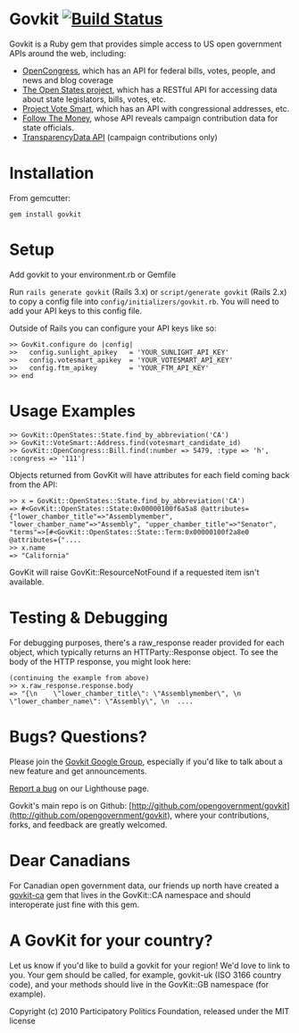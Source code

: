 # Govkit [![Build Status](https://secure.travis-ci.org/opengovernment/govkit.png)](http://travis-ci.org/opengovernment/govkit)

Govkit is a Ruby gem that provides simple access to US open government APIs around the web, including:

 *  [OpenCongress](http://www.opencongress.org/api), which has an API for federal bills, votes, people, and news and blog coverage
 *  [The Open States project](http://fiftystates-dev.sunlightlabs.com/), which has a RESTful API for accessing data about state legislators, bills, votes, etc.
 *  [Project Vote Smart](http://www.votesmart.org/services_api.php), which has an API with congressional addresses, etc.
 *  [Follow The Money](http://www.followthemoney.org/), whose API reveals campaign contribution data for state officials.
 *  [TransparencyData API](http://transparencydata.com/api) (campaign contributions only)

# Installation

From gemcutter:

    gem install govkit

# Setup

Add govkit to your environment.rb or Gemfile

Run <code>rails generate govkit</code> (Rails 3.x) or <code>script/generate govkit</code> (Rails 2.x) to copy a config file into <code>config/initializers/govkit.rb</code>. You will need to add your API keys to this config file.

Outside of Rails you can configure your API keys like so:

    >> GovKit.configure do |config|
    >>   config.sunlight_apikey   = 'YOUR_SUNLIGHT_API_KEY'
    >>   config.votesmart_apikey  = 'YOUR_VOTESMART_API_KEY'
    >>   config.ftm_apikey        = 'YOUR_FTM_API_KEY'
    >> end

# Usage Examples

    >> GovKit::OpenStates::State.find_by_abbreviation('CA')
    >> GovKit::VoteSmart::Address.find(votesmart_candidate_id)
    >> GovKit::OpenCongress::Bill.find(:number => 5479, :type => 'h', :congress => '111')

Objects returned from GovKit will have attributes for each field coming back from the API:

    >> x = GovKit::OpenStates::State.find_by_abbreviation('CA')
    => #<GovKit::OpenStates::State:0x00000100f6a5a8 @attributes={"lower_chamber_title"=>"Assemblymember", "lower_chamber_name"=>"Assembly", "upper_chamber_title"=>"Senator", "terms"=>[#<GovKit::OpenStates::State::Term:0x00000100f2a8e0 @attributes={"....
    >> x.name
    => "California"

GovKit will raise GovKit::ResourceNotFound if a requested item isn't available.

# Testing & Debugging

For debugging purposes, there's a raw_response reader provided for each object, which typically returns an HTTParty::Response object. To see the body of the HTTP response, you might look here:

    (continuing the example from above)
    >> x.raw_response.response.body
    => "{\n    \"lower_chamber_title\": \"Assemblymember\", \n    \"lower_chamber_name\": \"Assembly\", \n  ....

# Bugs? Questions?

Please join the [Govkit Google Group](http://groups.google.com/group/govkit), especially if you'd like to talk about a new feature and get announcements.

[Report a bug](https://participatorypolitics.lighthouseapp.com/projects/51485-govkit) on our Lighthouse page.

Govkit's main repo is on Github: [http://github.com/opengovernment/govkit](http://github.com/opengovernment/govkit), where your contributions, forks, and feedback are greatly welcomed.

# Dear Canadians

For Canadian open government data, our friends up north have created a [govkit-ca](https://github.com/opennorth/govkit-ca) gem that lives in the GovKit::CA namespace and should interoperate just fine with this gem.

# A GovKit for your country?

Let us know if you'd like to build a govkit for your region! We'd love to link to you. Your gem should be called, for example, govkit-uk (ISO 3166 country code), and your methods should live in the GovKit::GB namespace (for example).

Copyright (c) 2010 Participatory Politics Foundation, released under the MIT license
